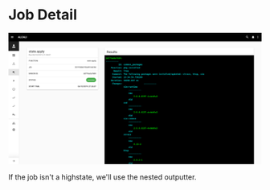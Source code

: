# Job Detail

![job_detail](../images/screenshots/job-detail.png)

If the job isn't a highstate, we'll use the nested outputter.

